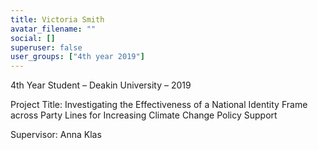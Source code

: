 ```yaml
---
title: Victoria Smith
avatar_filename: ""
social: []
superuser: false
user_groups: ["4th year 2019"]
---
```

4th Year Student – Deakin University – 2019

Project Title: Investigating the Effectiveness of a National Identity Frame across Party Lines for Increasing Climate Change Policy Support

Supervisor: Anna Klas
